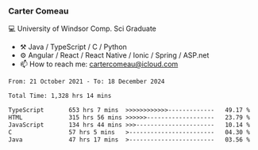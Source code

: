 ### Carter Comeau

💻 University of Windsor Comp. Sci Graduate

- ⚒️ Java / TypeScript / C / Python
- ⚙️ Angular / React / React Native / Ionic / Spring / ASP.net
- 📫 How to reach me: cartercomeau@icloud.com

<!--START_SECTION:waka-->

```txt
From: 21 October 2021 - To: 18 December 2024

Total Time: 1,328 hrs 14 mins

TypeScript       653 hrs 7 mins  >>>>>>>>>>>>-------------   49.17 %
HTML             315 hrs 56 mins >>>>>>-------------------   23.79 %
JavaScript       134 hrs 44 mins >>>----------------------   10.14 %
C                57 hrs 5 mins   >------------------------   04.30 %
Java             47 hrs 17 mins  >------------------------   03.56 %
```

<!--END_SECTION:waka-->
